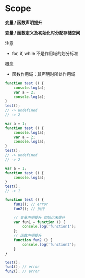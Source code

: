 # Scope #

__变量 / 函数声明提升__

__变量 / 函数定义及初始化时分配存储空间__

注意
- for, if, while 不是作用域的划分标准

概念
+ 函数作用域：其声明时所处作用域

```javascript
function test () {
    console.log(a);
    var a = 2;
    console.log(a);
}
test();
// -> undefined
// -> 2
```
```javascript
var a = 1;
function test () {
    console.log(a);
    var a = 2;
    console.log(a); 
}
test();
// -> undefined 
// -> 2
```
```javascript
var a = 1;
function test () {
    console.log(a); 
}
test();
// -> 1
```
```javascript
function test () {
    fun1(); // error
    fun2(); // 执行

    // 变量声明提升 初始化未提升
    var fun1 = function () {
        console.log('function1');
    };
    // 函数声明提升
    function fun2 () {
        console.log('function2');
    }
}

test();
fun1(); // error
fun2(); // error
```